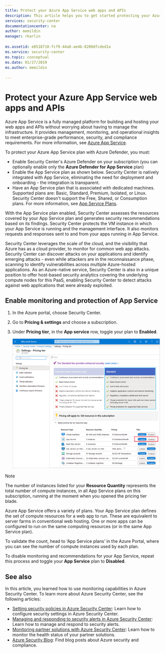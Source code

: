 ```yaml
---
title: Protect your Azure App Service web apps and APIs
description: This article helps you to get started protecting your Azure App Service web apps and APIs in Azure Security Center.
services: security-center
documentationcenter: na
author: memildin
manager: rkarlin

ms.assetid: e8518710-fcf9-44a8-ae4b-8200dfcded1a
ms.service: security-center
ms.topic: conceptual
ms.date: 01/27/2019
ms.author: memildin

---
```

# Protect your Azure App Service web apps and APIs

Azure App Service is a fully managed platform for building and hosting your web apps and APIs without worrying about having to manage the infrastructure. It provides management, monitoring, and operational insights to meet enterprise-grade performance, security, and compliance requirements. For more information, see [Azure App Service](https://azure.microsoft.com/services/app-service/).

To protect your Azure App Service plan with Azure Defender, you must:

- Enable Security Center's Azure Defender on your subscription (you can optionally enable only the **Azure Defender for App Service** plan)
- Enable the App Service plan as shown below. Security Center is natively integrated with App Service, eliminating the need for deployment and onboarding - the integration is transparent.
- Have an App Service plan that is associated with dedicated machines. Supported plans are: Basic, Standard, Premium, Isolated, or Linux. Security Center doesn't support the Free, Shared, or Consumption plans. For more information, see [App Service Plans](https://azure.microsoft.com/pricing/details/app-service/plans/).

With the App Service plan enabled, Security Center assesses the resources covered by your App Service plan and generates security recommendations based on its findings. Security Center protects the VM instance in which your App Service is running and the management interface. It also monitors requests and responses sent to and from your apps running in App Service.

Security Center leverages the scale of the cloud, and the visibility that Azure has as a cloud provider, to monitor for common web app attacks. Security Center can discover attacks on your applications and identify emerging attacks - even while attackers are in the reconnaissance phase, scanning to identify vulnerabilities across multiple Azure-hosted applications. As an Azure-native service, Security Center is also in a unique position to offer host-based security analytics covering the underlying compute nodes for this PaaS, enabling Security Center to detect attacks against web applications that were already exploited.


## Enable monitoring and protection of App Service

1. In the Azure portal, choose Security Center.
2. Go to **Pricing & settings** and choose a subscription.
3. Under **Pricing tier**, in the **App service** row, toggle your plan to **Enabled**.

    [![Enabling app services in your standard tier subscription](media/security-center-app-services/app-services-toggle.png)](media/security-center-app-services/app-services-toggle.png#lightbox)


>[!NOTE]
> The number of instances listed for your **Resource Quantity** represents the total number of compute instances, in all App Service plans on this subscription, running at the moment when you opened the pricing tier blade.
>
> Azure App Service offers a variety of plans. Your App Service plan defines the set of compute resources for a web app to run. These are equivalent to server farms in conventional web hosting. One or more apps can be configured to run on the same computing resources (or in the same App Service plan).
>
>To validate the count, head to ‘App Service plans’ in the Azure Portal, where you can see the number of compute instances used by each plan. 






To disable monitoring and recommendations for your App Service, repeat this process and toggle your **App Service** plan to **Disabled**.



## See also
In this article, you learned how to use monitoring capabilities in Azure Security Center. To learn more about Azure Security Center, see the following articles:

* [Setting security policies in Azure Security Center](tutorial-security-policy.md): Learn how to configure security settings in Azure Security Center.
* [Managing and responding to security alerts in Azure Security Center](security-center-managing-and-responding-alerts.md): Learn how to manage and respond to security alerts.
* [Monitoring partner solutions with Azure Security Center](security-center-partner-solutions.md): Learn how to monitor the health status of your partner solutions.
* [Azure Security Blog](https://docs.microsoft.com/archive/blogs/azuresecurity/): Find blog posts about Azure security and compliance.
